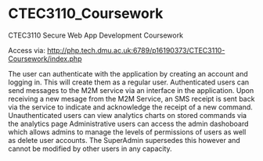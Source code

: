 # CTEC3110_Coursework
CTEC3110 Secure Web App Development Coursework

Access via: http://php.tech.dmu.ac.uk:6789/p16190373/CTEC3110-Coursework/index.php

The user can authenticate with the application by creating an account and logging in. This will create them as a regular user.
Authenticated users can send messages to the M2M service via an interface in the application.
Upon receiving a new mesage from the M2M Service, an SMS receipt is sent back via the service to indicate and acknowledge the receipt of a new command.
Unauthenticated users can view analytics charts on stored commands via the analytics page 
Administrative users can access the admin dashoboard which allows admins to manage the levels of permissions of users as well as delete user accounts.
The SuperAdmin supersedes this however and cannot be modified by other users in any capacity.
